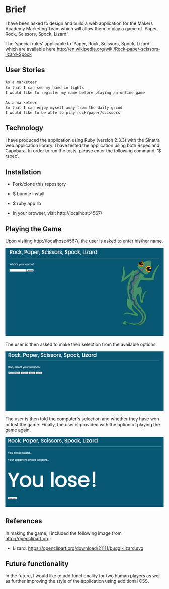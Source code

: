 # Brief


I have been asked to design and build a web application for the Makers Academy Marketing Team which will allow them to play a game of 'Paper, Rock, Scissors, Spock, Lizard'.  

The 'special rules' applicable to 'Paper, Rock, Scissors, Spock, Lizard' which are available here http://en.wikipedia.org/wiki/Rock-paper-scissors-lizard-Spock

## User Stories

```
As a marketeer
So that I can see my name in lights
I would like to register my name before playing an online game

As a marketeer
So that I can enjoy myself away from the daily grind
I would like to be able to play rock/paper/scissors
```

## Technology

I have produced the application using Ruby (version 2.3.3) with the Sinatra web application library.  I have tested the application using both Rspec and Capybara.  In order to run the tests, please enter the following command, '$ rspec'.


## Installation

* Fork/clone this repository

* $ bundle install

* $ ruby app.rb

* In your browser, visit http://localhost:4567/

## Playing the Game

Upon visiting http://localhost:4567/, the user is asked to enter his/her name.

![Create new](images/name.png)

The user is then asked to make their selection from the available options.

![Create new](images/play.png)

The user is then told the computer's selection and whether they have won or lost the game.  Finally, the user is provided with the option of playing the game again.

![Create new](images/result.png)


## References

In making the game, I included the following image from http://openclipart.org:

  - Lizard: https://openclipart.org/download/21111/buggi-lizard.svg

## Future functionality

In the future, I would like to add functionality for two human players as well as further improving the style of the application using additional CSS.

